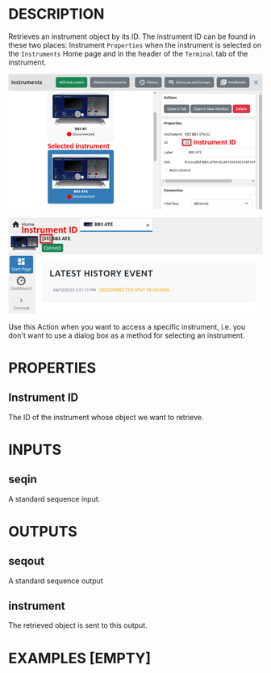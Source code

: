 # DESCRIPTION

Retrieves an instrument object by its ID. The instrument ID can be found in these two places: Instrument `Properties` when the instrument is selected on the `Instruments` Home page and in the header of the `Terminal` tab of the instrument.

![Alt text](../images/get_instrument_id1.png)

![Alt text](../images/get_instrument_id2.png)

Use this Action when you want to access a specific instrument, i.e. you don't want to use a dialog box as a method for selecting an instrument.

# PROPERTIES

## Instrument ID

The ID of the instrument whose object we want to retrieve.

# INPUTS

## seqin

A standard sequence input.

# OUTPUTS

## seqout

A standard sequence output

## instrument

The retrieved object is sent to this output.

# EXAMPLES [EMPTY]
